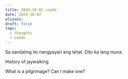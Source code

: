 ```yaml
---
title: 2024-10-02 seeds
date: 2024-10-02
aliases: 
draft: false
tags:
  - thoughts
  - seeds
---
```

Sa sandaling ito nangyayari ang lahat. Dito ka lang muna.

History of jaywalking

What is a pilgrimage? Can I make one?